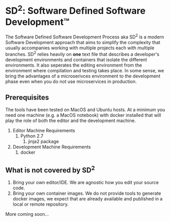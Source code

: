 # SD<sup>2</sup>: Software Defined Software Development™
The Software Defined Software Development Process aka SD<sup>2</sup> is a modern Software Development approach that aims to simplify the complexity that usually accompanies working with multiple projects each with multiple branches. SD<sup>2</sup> relies heavily on **one** text file that describes a developer's development environments and containers that isolate the different environments. It also seperates the editing environment from the environment where compilation and testing takes place. In some sense, we bring the advantages of a microserivces environment to the development phase even when you do not use microservices in production.

## Prerequisites
The tools have been tested on MacOS and Ubuntu hosts. At a minimum you need one machine (e.g. a MacOS notebook) with docker installed that will play the role of both the editor and the development machine.

1. Editor Machine Requirements
   1. Python 2.7
       1. jinja2 package
1. Development Machine Requirements
   1. docker 


## What is not covered by SD<sup>2</sup>

1. Bring your own editor/IDE. We are agnostic how you edit your source code.
1. Bring your own container images. We do not provide tools to generate docker images, we expect that are already available and published in a local or remote repository.

More coming soon...
